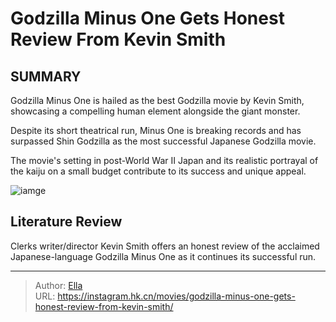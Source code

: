 # Godzilla Minus One Gets Honest Review From Kevin Smith


## SUMMARY 




Godzilla Minus One is hailed as the best Godzilla movie by Kevin Smith, showcasing a compelling human element alongside the giant monster.
            

Despite its short theatrical run, Minus One is breaking records and has surpassed Shin Godzilla as the most successful Japanese Godzilla movie.

The movie&#39;s setting in post-World War II Japan and its realistic portrayal of the kaiju on a small budget contribute to its success and unique appeal.



![iamge](https://static1.srcdn.com/wordpress/wp-content/uploads/2024/01/godzilla-in-godzilla-minus-one.jpg)

## Literature Review
Clerks writer/director Kevin Smith offers an honest review of the acclaimed Japanese-language Godzilla Minus One as it continues its successful run.



---

> Author: [Ella](https://instagram.hk.cn/)  
> URL: https://instagram.hk.cn/movies/godzilla-minus-one-gets-honest-review-from-kevin-smith/  

